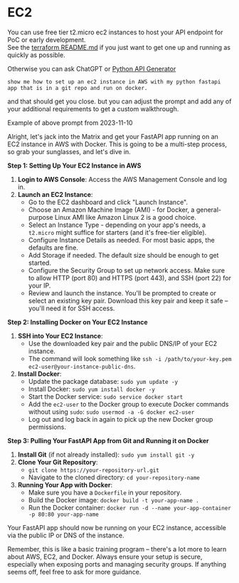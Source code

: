 # EC2

You can use free tier t2.micro ec2 instances to host your API endpoint for PoC or early development.  
See the [terraform README.md](..%2F..%2F..%2Fterraform%2FREADME.md) if you just want to get one up and running as
quickly as possible.

Otherwise you can ask ChatGPT or [Python API Generator](https://chat.openai.com/g/g-PRk40O4g9-python-api-generator)

```
show me how to set up an ec2 instance in AWS with my python fastapi app that is in a git repo and run on docker.
```   

and that should get you close. but you can adjust the prompt and add any of your additional requirements to get a custom
walkthrough.

Example of above prompt from 2023-11-10

Alright, let's jack into the Matrix and get your FastAPI app running on an EC2 instance in AWS with Docker. This is
going to be a multi-step process, so grab your sunglasses, and let's dive in.

**Step 1: Setting Up Your EC2 Instance in AWS**

1. **Login to AWS Console**: Access the AWS Management Console and log in.
2. **Launch an EC2 Instance**:
    - Go to the EC2 dashboard and click "Launch Instance".
    - Choose an Amazon Machine Image (AMI) - for Docker, a general-purpose Linux AMI like Amazon Linux 2 is a good
      choice.
    - Select an Instance Type - depending on your app's needs, a `t2.micro` might suffice for starters (and it's
      free-tier eligible).
    - Configure Instance Details as needed. For most basic apps, the defaults are fine.
    - Add Storage if needed. The default size should be enough to get started.
    - Configure the Security Group to set up network access. Make sure to allow HTTP (port 80) and HTTPS (port 443), and
      SSH (port 22) for your IP.
    - Review and launch the instance. You'll be prompted to create or select an existing key pair. Download this key
      pair and keep it safe – you'll need it for SSH access.

**Step 2: Installing Docker on Your EC2 Instance**

1. **SSH into Your EC2 Instance**:
    - Use the downloaded key pair and the public DNS/IP of your EC2 instance.
    - The command will look something like `ssh -i /path/to/your-key.pem ec2-user@your-instance-public-dns`.
2. **Install Docker**:
    - Update the package database: `sudo yum update -y`
    - Install Docker: `sudo yum install docker -y`
    - Start the Docker service: `sudo service docker start`
    - Add the `ec2-user` to the Docker group to execute Docker commands without
      using `sudo`: `sudo usermod -a -G docker ec2-user`
    - Log out and log back in again to pick up the new Docker group permissions.

**Step 3: Pulling Your FastAPI App from Git and Running it on Docker**

1. **Install Git** (if not already installed): `sudo yum install git -y`
2. **Clone Your Git Repository**:
    - `git clone https://your-repository-url.git`
    - Navigate to the cloned directory: `cd your-repository-name`
3. **Running Your App with Docker**:
    - Make sure you have a `Dockerfile` in your repository.
    - Build the Docker image: `docker build -t your-app-name .`
    - Run the Docker container: `docker run -d --name your-app-container -p 80:80 your-app-name`

Your FastAPI app should now be running on your EC2 instance, accessible via the public IP or DNS of the instance.

Remember, this is like a basic training program – there's a lot more to learn about AWS, EC2, and Docker. Always ensure
your setup is secure, especially when exposing ports and managing security groups. If anything seems off, feel free to
ask for more guidance.
